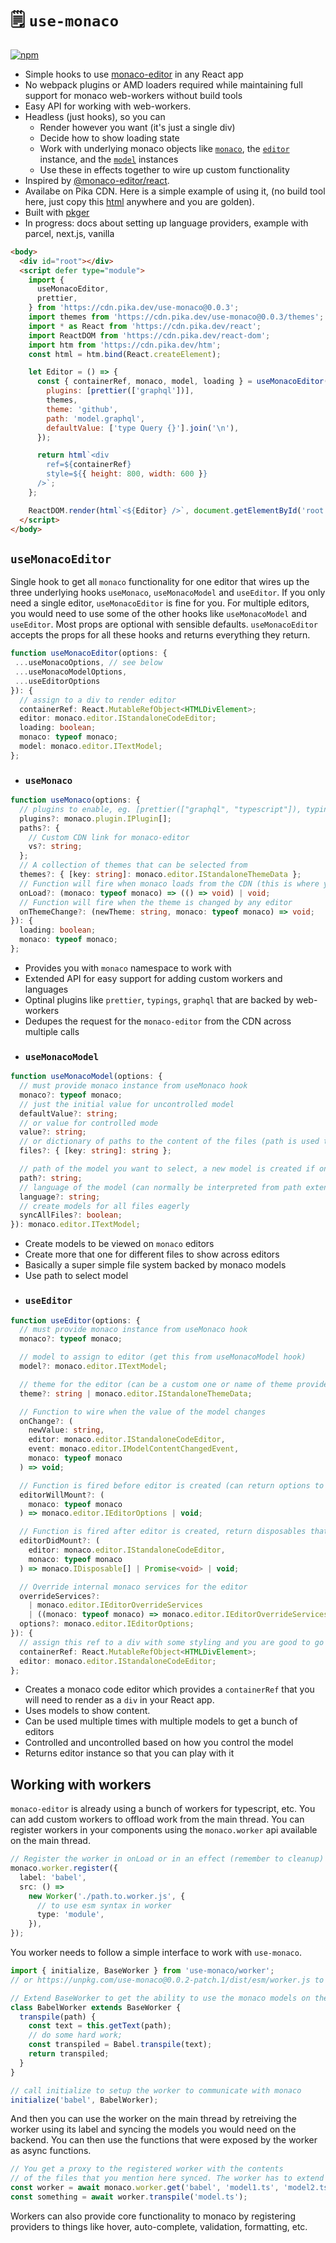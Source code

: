 # 🗒️ `use-monaco`

  [![npm](https://img.shields.io/npm/v/use-monaco)](https://npm.im/use-monaco)

- Simple hooks to use [monaco-editor](https://microsoft.github.io/monaco-editor/) in any React app
- No webpack plugins or AMD loaders required while maintaining full support for monaco web-workers without build tools
- Easy API for working with web-workers.
- Headless (just hooks), so you can
  - Render however you want (it's just a single div)
  - Decide how to show loading state
  - Work with underlying monaco objects like [`monaco`](https://microsoft.github.io/monaco-editor/api/index.html), the [`editor`](https://microsoft.github.io/monaco-editor/api/interfaces/monaco.editor.istandalonecodeeditor.html) instance, and the [`model`](https://microsoft.github.io/monaco-editor/api/interfaces/monaco.editor.itextmodel.html) instances
  - Use these in effects together to wire up custom functionality
- Inspired by [@monaco-editor/react](https://github.com/suren-atoyan/monaco-react).
- Availabe on Pika CDN. Here is a simple example of using it, (no build tool here, just copy this [html](https://use-monaco.now.sh/simple.html) anywhere and you are golden).
- Built with [pkger](https://github.com/nksaraf/pkger)
- In progress: docs about setting up language providers, example with parcel, next.js, vanilla

```html
<body>
  <div id="root"></div>
  <script defer type="module">
    import {
      useMonacoEditor,
      prettier,
    } from 'https://cdn.pika.dev/use-monaco@0.0.3';
    import themes from 'https://cdn.pika.dev/use-monaco@0.0.3/themes';
    import * as React from 'https://cdn.pika.dev/react';
    import ReactDOM from 'https://cdn.pika.dev/react-dom';
    import htm from 'https://cdn.pika.dev/htm';
    const html = htm.bind(React.createElement);

    let Editor = () => {
      const { containerRef, monaco, model, loading } = useMonacoEditor({
        plugins: [prettier(['graphql'])],
        themes,
        theme: 'github',
        path: 'model.graphql',
        defaultValue: ['type Query {}'].join('\n'),
      });

      return html`<div
        ref=${containerRef}
        style=${{ height: 800, width: 600 }}
      />`;
    };

    ReactDOM.render(html`<${Editor} />`, document.getElementById('root'));
  </script>
</body>
```

## `useMonacoEditor`

Single hook to get all `monaco` functionality for one editor that wires up the three underlying hooks `useMonaco`, `useMonacoModel` and `useEditor`. If you only need a single editor, `useMonacoEditor` is fine for you. For multiple editors, you would need to use some of the other hooks like `useMonacoModel` and `useEditor`. Most props are optional with sensible defaults. `useMonacoEditor` accepts the props for all these hooks and returns everything they return.

```typescript
function useMonacoEditor(options: {
 ...useMonacoOptions, // see below
 ...useMonacoModelOptions,
 ...useEditorOptions
}): {
  // assign to a div to render editor
  containerRef: React.MutableRefObject<HTMLDivElement>;
  editor: monaco.editor.IStandaloneCodeEditor;
  loading: boolean;
  monaco: typeof monaco;
  model: monaco.editor.ITextModel;
};
```

* ### `useMonaco`

```typescript
function useMonaco(options: {
  // plugins to enable, eg. [prettier(["graphql", "typescript"]), typings(), ...]
  plugins?: monaco.plugin.IPlugin[];
  paths?: {
    // Custom CDN link for monaco-editor
    vs?: string;
  };
  // A collection of themes that can be selected from
  themes?: { [key: string]: monaco.editor.IStandaloneThemeData };
  // Function will fire when monaco loads from the CDN (this is where you can load custom workers and languages)
  onLoad?: (monaco: typeof monaco) => (() => void) | void;
  // Function will fire when the theme is changed by any editor
  onThemeChange?: (newTheme: string, monaco: typeof monaco) => void;
}): {
  loading: boolean;
  monaco: typeof monaco;
};
```

- Provides you with `monaco` namespace to work with
- Extended API for easy support for adding custom workers and languages
- Optinal plugins like `prettier`, `typings`, `graphql` that are backed by web-workers
- Dedupes the request for the `monaco-editor` from the CDN across multiple calls

* ### `useMonacoModel`

```typescript
function useMonacoModel(options: {
  // must provide monaco instance from useMonaco hook
  monaco?: typeof monaco;
  // just the initial value for uncontrolled model
  defaultValue?: string;
  // or value for controlled mode
  value?: string;
  // or dictionary of paths to the content of the files (path is used to determine value of the file)
  files?: { [key: string]: string };

  // path of the model you want to select, a new model is created if one doesn't exist
  path?: string;
  // language of the model (can normally be interpreted from path extension)
  language?: string;
  // create models for all files eagerly
  syncAllFiles?: boolean;
}): monaco.editor.ITextModel;
```

- Create models to be viewed on `monaco` editors
- Create more that one for different files to show across editors
- Basically a super simple file system backed by monaco models
- Use path to select model

* ### `useEditor`

```typescript
function useEditor(options: {
  // must provide monaco instance from useMonaco hook
  monaco?: typeof monaco;

  // model to assign to editor (get this from useMonacoModel hook)
  model?: monaco.editor.ITextModel;

  // theme for the editor (can be a custom one or name of theme providede to useMonaco hook) [theme will change across editors]
  theme?: string | monaco.editor.IStandaloneThemeData;

  // Function to wire when the value of the model changes
  onChange?: (
    newValue: string,
    editor: monaco.editor.IStandaloneCodeEditor,
    event: monaco.editor.IModelContentChangedEvent,
    monaco: typeof monaco
  ) => void;

  // Function is fired before editor is created (can return options to be provided to the editor)
  editorWillMount?: (
    monaco: typeof monaco
  ) => monaco.editor.IEditorOptions | void;

  // Function is fired after editor is created, return disposables that will be cleared on unmount
  editorDidMount?: (
    editor: monaco.editor.IStandaloneCodeEditor,
    monaco: typeof monaco
  ) => monaco.IDisposable[] | Promise<void> | void;

  // Override internal monaco services for the editor
  overrideServices?:
    | monaco.editor.IEditorOverrideServices
    | ((monaco: typeof monaco) => monaco.editor.IEditorOverrideServices);
  options?: monaco.editor.IEditorOptions;
}): {
  // assign this ref to a div with some styling and you are good to go
  containerRef: React.MutableRefObject<HTMLDivElement>;
  editor: monaco.editor.IStandaloneCodeEditor;
};
```

- Creates a monaco code editor which provides a `containerRef` that you will need to render as a `div` in your React app.
- Uses models to show content.
- Can be used multiple times with multiple models to get a bunch of editors
- Controlled and uncontrolled based on how you control the model
- Returns editor instance so that you can play with it

## Working with workers

`monaco-editor` is already using a bunch of workers for typescript, etc. You can add custom workers to offload work from the main thread. You can register workers in your components using the `monaco.worker` api available on the main thread.

```typescript
// Register the worker in onLoad or in an effect (remember to cleanup)
monaco.worker.register({
  label: 'babel',
  src: () =>
    new Worker('./path.to.worker.js', {
      // to use esm syntax in worker
      type: 'module',
    }),
});
```

You worker needs to follow a simple interface to work with `use-monaco`.

```typescript
import { initialize, BaseWorker } from 'use-monaco/worker';
// or https://unpkg.com/use-monaco@0.0.2-patch.1/dist/esm/worker.js to load from CDN

// Extend BaseWorker to get the ability to use the monaco models on the worker side. 
class BabelWorker extends BaseWorker {
  transpile(path) {
    const text = this.getText(path);
    // do some hard work;
    const transpiled = Babel.transpile(text);
    return transpiled;
  }
}

// call initialize to setup the worker to communicate with monaco
initialize('babel', BabelWorker);
```

And then you can use the worker on the main thread by retreiving the worker using its label and syncing the models you would need on the backend. You can then use the functions that were exposed by the worker as async functions.

```typescript
// You get a proxy to the registered worker with the contents
// of the files that you mention here synced. The worker has to extend a simple interface
const worker = await monaco.worker.get('babel', 'model1.ts', 'model2.ts');
const something = await worker.transpile('model.ts');
```

Workers can also provide core functionality to monaco by registering providers to things like hover, auto-complete, validation, formatting, etc.
